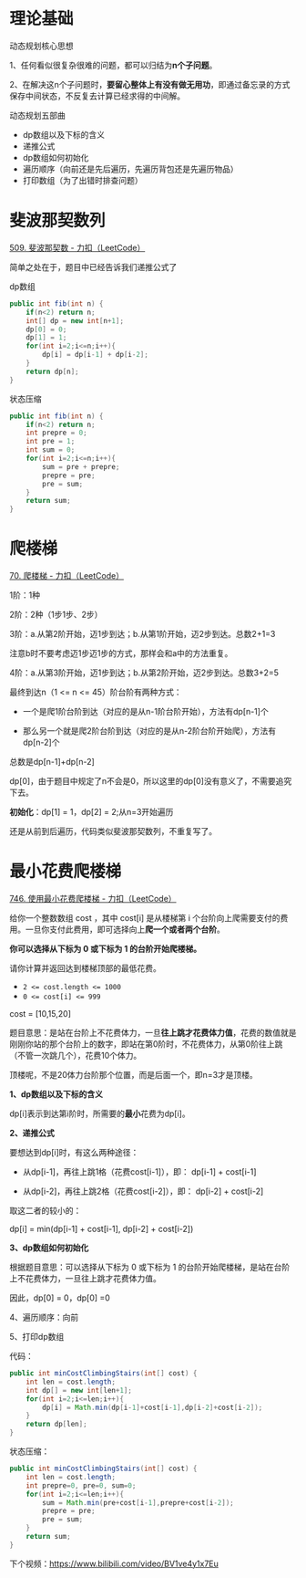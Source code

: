 # 理论基础

动态规划核心思想

1、任何看似很复杂很难的问题，都可以归结为**n个子问题**。

2、在解决这n个子问题时，**要留心整体上有没有做无用功**，即通过备忘录的方式保存中间状态，不反复去计算已经求得的中间解。

动态规划五部曲

- dp数组以及下标的含义
- 递推公式
- dp数组如何初始化
- 遍历顺序（向前还是先后遍历，先遍历背包还是先遍历物品）
- 打印数组（为了出错时排查问题）

# 斐波那契数列

[509. 斐波那契数 - 力扣（LeetCode）](https://leetcode.cn/problems/fibonacci-number/submissions/)

简单之处在于，题目中已经告诉我们递推公式了

dp数组

```java
public int fib(int n) {
    if(n<2) return n;
    int[] dp = new int[n+1];
    dp[0] = 0;
    dp[1] = 1;
    for(int i=2;i<=n;i++){
        dp[i] = dp[i-1] + dp[i-2];
    }
    return dp[n];
}
```



状态压缩

```java
public int fib(int n) {
    if(n<2) return n;
    int prepre = 0;
    int pre = 1;
    int sum = 0;
    for(int i=2;i<=n;i++){
        sum = pre + prepre;
        prepre = pre;
        pre = sum;
    }
    return sum;
}
```

# 爬楼梯

[70. 爬楼梯 - 力扣（LeetCode）](https://leetcode.cn/problems/climbing-stairs/)

1阶：1种

2阶：2种（1步1步、2步）

3阶：a.从第2阶开始，迈1步到达；b.从第1阶开始，迈2步到达。总数2+1=3

注意b时不要考虑迈1步迈1步的方式，那样会和a中的方法重复。

4阶：a.从第3阶开始，迈1步到达；b.从第2阶开始，迈2步到达。总数3+2=5

最终到达n（1 <= n <= 45）阶台阶有两种方式：

- 一个是爬1阶台阶到达（对应的是从n-1阶台阶开始），方法有dp[n-1]个

- 那么另一个就是爬2阶台阶到达（对应的是从n-2阶台阶开始爬），方法有dp[n-2]个

总数是dp[n-1]+dp[n-2]

dp[0]，由于题目中规定了n不会是0，所以这里的dp[0]没有意义了，不需要追究下去。

**初始化**：dp[1] = 1，dp[2] = 2;从n=3开始遍历

还是从前到后遍历，代码类似斐波那契数列，不重复写了。

# 最小花费爬楼梯

[746. 使用最小花费爬楼梯 - 力扣（LeetCode）](https://leetcode.cn/problems/min-cost-climbing-stairs/)

给你一个整数数组 cost ，其中 cost[i] 是从楼梯第 i 个台阶向上爬需要支付的费用。一旦你支付此费用，即可选择向上**爬一个或者两个台阶**。

**你可以选择从下标为 0 或下标为 1 的台阶开始爬楼梯。**

请你计算并返回达到楼梯顶部的最低花费。

- `2 <= cost.length <= 1000`
- `0 <= cost[i] <= 999`

cost = [10,15,20]

题目意思：是站在台阶上不花费体力，一旦**往上跳才花费体力值**，花费的数值就是刚刚你站的那个台阶上的数字，即站在第0阶时，不花费体力，从第0阶往上跳（不管一次跳几个），花费10个体力。

顶楼呢，不是20体力台阶那个位置，而是后面一个，即n=3才是顶楼。

**1、dp数组以及下标的含义**

dp[i]表示到达第i阶时，所需要的**最小**花费为dp[i]。

**2、递推公式**

要想达到dp[i]时，有这么两种途径：

- 从dp[i-1]，再往上跳1格（花费cost[i-1]），即： dp[i-1] + cost[i-1]

- 从dp[i-2]，再往上跳2格（花费cost[i-2]），即： dp[i-2] + cost[i-2]

取这二者的较小的：

dp[i] = min(dp[i-1] + cost[i-1],  dp[i-2] + cost[i-2])

**3、dp数组如何初始化**

根据题目意思：可以选择从下标为 0 或下标为 1 的台阶开始爬楼梯，是站在台阶上不花费体力，一旦往上跳才花费体力值。

因此，dp[0] = 0，dp[0] =0

4、遍历顺序：向前

5、打印dp数组

代码：

```java
public int minCostClimbingStairs(int[] cost) {
    int len = cost.length;
    int dp[] = new int[len+1];
    for(int i=2;i<=len;i++){
        dp[i] = Math.min(dp[i-1]+cost[i-1],dp[i-2]+cost[i-2]);
    }
    return dp[len];
}
```

状态压缩：

```java
public int minCostClimbingStairs(int[] cost) {
    int len = cost.length;
    int prepre=0, pre=0, sum=0;
    for(int i=2;i<=len;i++){
        sum = Math.min(pre+cost[i-1],prepre+cost[i-2]);
        prepre = pre;
        pre = sum;
    }
    return sum;
}
```

下个视频：https://www.bilibili.com/video/BV1ve4y1x7Eu